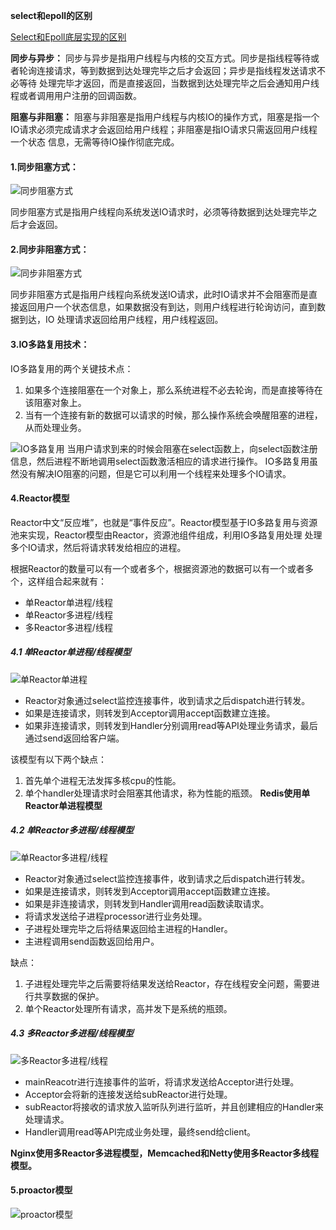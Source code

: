 **select和epoll的区别**

[Select和Epoll底层实现的区别](https://blog.csdn.net/qq_27529917/article/details/82945450)

**同步与异步：** 同步与异步是指用户线程与内核的交互方式。同步是指线程等待或者轮询连接请求，等到数据到达处理完毕之后才会返回；异步是指线程发送请求不必等待
处理完毕才返回，而是直接返回，当数据到达处理完毕之后会通知用户线程或者调用用户注册的回调函数。

**阻塞与非阻塞：** 阻塞与非阻塞是指用户线程与内核IO的操作方式，阻塞是指一个IO请求必须完成请求才会返回给用户线程；非阻塞是指IO请求只需返回用户线程一个状态
信息，无需等待IO操作彻底完成。

#### 1.同步阻塞方式：

![同步阻塞方式](http://images.cnitblog.com/blog/405877/201411/142330286789443.png)

同步阻塞方式是指用户线程向系统发送IO请求时，必须等待数据到达处理完毕之后才会返回。

#### 2.同步非阻塞方式：

![同步非阻塞方式](http://images.cnitblog.com/blog/405877/201411/142332004602984.png)

同步非阻塞方式是指用户线程向系统发送IO请求，此时IO请求并不会阻塞而是直接返回用户一个状态信息，如果数据没有到达，则用户线程进行轮询访问，直到数据到达，IO
处理请求返回给用户线程，用户线程返回。

#### 3.IO多路复用技术：

IO多路复用的两个关键技术点：
1. 如果多个连接阻塞在一个对象上，那么系统进程不必去轮询，而是直接等待在该阻塞对象上。
2. 当有一个连接有新的数据可以请求的时候，那么操作系统会唤醒阻塞的进程，从而处理业务。

![IO多路复用](http://images.cnitblog.com/blog/405877/201411/142332187256396.png)
当用户请求到来的时候会阻塞在select函数上，向select函数注册信息，然后进程不断地调用select函数激活相应的请求进行操作。
IO多路复用虽然没有解决IO阻塞的问题，但是它可以利用一个线程来处理多个IO请求。

#### 4.Reactor模型
Reactor中文“反应堆”，也就是“事件反应”。Reactor模型基于IO多路复用与资源池来实现，Reactor模型由Reactor，资源池组件组成，利用IO多路复用处理
处理多个IO请求，然后将请求转发给相应的进程。

根据Reactor的数量可以有一个或者多个，根据资源池的数据可以有一个或者多个，这样组合起来就有：
- 单Reactor单进程/线程
- 单Reactor多进程/线程
- 多Reactor多进程/线程

##### 4.1 单Reactor单进程/线程模型
![单Reactor单进程](https://github.com/ljcan/Review/blob/master/Java/pictures/%E5%8D%95Reactor%E5%8D%95%E8%BF%9B%E7%A8%8B%E6%A8%A1%E5%9E%8B.png)

- Reactor对象通过select监控连接事件，收到请求之后dispatch进行转发。
- 如果是连接请求，则转发到Acceptor调用accept函数建立连接。
- 如果非连接请求，则转发到Handler分别调用read等API处理业务请求，最后通过send返回给客户端。

该模型有以下两个缺点：
1. 首先单个进程无法发挥多核cpu的性能。
2. 单个handler处理请求时会阻塞其他请求，称为性能的瓶颈。
**Redis使用单Reactor单进程模型**

##### 4.2 单Reactor多进程/线程模型
![单Reactor多进程/线程](https://github.com/ljcan/Review/blob/master/Java/pictures/%E5%8D%95Reactor%E5%A4%9A%E8%BF%9B%E7%A8%8B%E6%A8%A1%E5%9E%8B.png)

- Reactor对象通过select监控连接事件，收到请求之后dispatch进行转发。
- 如果是连接请求，则转发到Acceptor调用accept函数建立连接。
- 如果是非连接请求，则转发到Handler调用read函数读取请求。
- 将请求发送给子进程processor进行业务处理。
- 子进程处理完毕之后将结果返回给主进程的Handler。
- 主进程调用send函数返回给用户。

缺点：
1. 子进程处理完毕之后需要将结果发送给Reactor，存在线程安全问题，需要进行共享数据的保护。
2. 单个Reactor处理所有请求，高并发下是系统的瓶颈。

##### 4.3 多Reactor多进程/线程模型
![多Reactor多进程/线程](https://github.com/ljcan/Review/blob/master/Java/pictures/%E5%A4%9AReactor%E5%A4%9A%E8%BF%9B%E7%A8%8B%E6%A8%A1%E5%9E%8B.png)

- mainReacotr进行连接事件的监听，将请求发送给Acceptor进行处理。
- Acceptor会将新的连接发送给subReactor进行处理。
- subReactor将接收的请求放入监听队列进行监听，并且创建相应的Handler来处理请求。
- Handler调用read等API完成业务处理，最终send给client。

**Nginx使用多Reactor多进程模型，Memcached和Netty使用多Reactor多线程模型。**

#### 5.proactor模型
![proactor模型](https://github.com/ljcan/Review/blob/master/Java/pictures/proactor%E6%A8%A1%E5%9E%8B.png)



